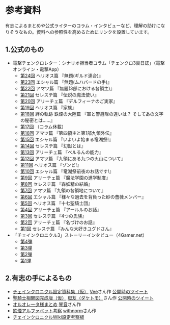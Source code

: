 参考資料
====================================================

有志によるまとめや公式ライターのコラム・インタビューなど、理解の助けになりそうなもの。資料への参照性を高めるためにリンクを設置しています。


1.公式のもの
----------------------------------------------------

- 電撃チェンクロレター：シナリオ担当者コラム「チェンクロ3裏日誌」（電撃オンライン・電撃App）
  - [第24回](http://dengekionline.com/elem/000/001/688/1688695/) ヘリオス篇
    『無題(ギルド連合)』
  - [第23回](http://dengekionline.com/elem/000/001/682/1682275/) エシャル篇
    『無題(ムハバードの手)』
  - [第22回](http://dengekionline.com/elem/000/001/673/1673192/) アマツ篇
    『無題(3部における各領主)』
  - [第21回](http://dengekionline.com/elem/000/001/667/1667071/) セレステ篇
    『伝説の魔法使い』
  - [第20回](http://dengekionline.com/elem/000/001/656/1656096/) アリーチェ篇
    『デルフィーナのご実家』
  - [第19回](http://dengekionline.com/elem/000/001/631/1631002/) ヘリオス篇
    『家族』
  - [第18回](http://dengekionline.com/elem/000/001/624/1624311/) 絆の軌跡 鉄煙の大陸篇
    『軍と警邏隊の違いは？ そしてあの文字の秘密とは……』
  - [第17回](http://dengekionline.com/elem/000/001/614/1614784/) （コラム休載）
  - [第16回](http://dengekionline.com/elem/000/001/602/1602848/) アマツ篇
    『第四領主と第1部九領外伝』
  - [第15回](http://dengekionline.com/elem/000/001/596/1596375/) エシャル篇
    『いよいよ始まる竜湖祭!』
  - [第14回](http://dengekionline.com/elem/000/001/585/1585320/) セレステ篇
    『幻獣とは』
  - [第13回](http://dengekionline.com/elem/000/001/573/1573468/) アリーチェ篇
    『ベルるんの能力』
  - [第12回](http://dengekionline.com/elem/000/001/566/1566532/) アマツ篇
    『九領にある九つの火山について』
  - [第11回](http://dengekionline.com/elem/000/001/562/1562475/) ヘリオス篇
    『ゾンビ!』
  - [第10回](http://dengekionline.com/elem/000/001/552/1552042/) エシャル篇
    『竜湖祭前夜のお話です!』
  - [第9回](http://dengekionline.com/elem/000/001/542/1542364/) アリーチェ篇
    『魔法学園の進学制度』
  - [第8回](http://dengekionline.com/elem/000/001/532/1532642/) セレステ篇
    『森妖精の結婚』
  - [第7回](http://dengekionline.com/elem/000/001/518/1518326/) アマツ篇
    『九領の各領地について』
  - [第6回](http://dengekionline.com/elem/000/001/505/1505776/) エシャル篇
    『様々な過去を背負った砂の薔薇メンバー』
  - [第5回](http://dengekionline.com/elem/000/001/496/1496997/) ヘリオス篇
    『十七聖騎士団』
  - [第4回](http://dengekionline.com/elem/000/001/487/1487696/) アリーチェ篇
    『アールルのお話』
  - [第3回](http://dengekionline.com/elem/000/001/479/1479908/) セレステ篇
    『4つの氏族』
  - [第2回](http://dengekionline.com/elem/000/001/469/1469656/) アリーチェ篇
    『名づけのお話』
  - [第1回](http://dengekionline.com/elem/000/001/455/1455019/) セレステ篇
    『みんな大好きユグドさん』
- 「チェインクロニクル3」ストーリーインタビュー（4Gamer.net）
  - [第4弾](http://www.4gamer.net/games/223/G022384/20180209064/)
  - [第3弾](http://www.4gamer.net/games/223/G022384/20180205025/)
  - [第2弾](http://www.4gamer.net/games/223/G022384/20170614020/)
  - [第1弾](http://www.4gamer.net/games/223/G022384/20170417068/)


2.有志の手によるもの
----------------------------------------------------

- [チェインクロニクル設定資料集（仮）](https://docs.google.com/document/d/1gvaZty5EgXB3U7VmUhg-iYYmMT2Zf94RSRXdvNRieEY/edit)
  [Vee](http://twitter.com/WisedVee)さん作
  [公開時のツイート](https://twitter.com/WisdVee/status/835713251564371969)
- [聖騎士相関図完成版（仮）](https://pbs.twimg.com/media/C6KBPD8U8AAUH_V.jpg)
  [嶽友（ダケトモ）](https://twitter.com/daketomo)さん作
  [公開時のツイート](https://twitter.com/daketomo/status/838374590455799808)
- [オルオレータ様まとめ](https://twitter.com/kotoneisbizk/status/969885145414082560)
  [琴音](https://twitter.com/kotoneisbizk)さん作
- [鉄煙アルファベット考察](https://twitter.com/withnorm1/status/964676264819703809)
  [withnorm](https://twitter.com/withnorm1)さん作
- [チェインクロニクルWiki設定考察板](https://チェインクロニクル.gamerch.com/%E8%A8%AD%E5%AE%9A%E8%80%83%E5%AF%9F%E6%9D%BF)

